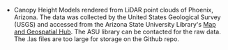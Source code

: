 - Canopy Height Models rendered from LiDAR point clouds of Phoenix, Arizona. The data was collected by the United States Geological Survey (USGS) and accessed from the Arizona State University Library's [Map and Geospatial Hub](https://lib.asu.edu/geo). The ASU library can be contacted for the raw data. The .las files are too large for storage on the Github repo.
